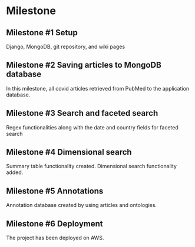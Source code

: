 
# Milestone 

## Milestone #1 Setup
Django, MongoDB, git repository, and wiki pages

## Milestone #2 Saving articles to MongoDB database
In this milestone, all covid articles retrieved from PubMed to the application database.

## Milestone #3 Search and faceted search
Regex functionalities along with the date and country fields for faceted search

## Milestone #4 Dimensional search
Summary table functionality created. Dimensional search functionality added.

## Milestone #5 Annotations
Annotation database created by using articles and ontologies.

## Milestone #6 Deployment
The project has been deployed on AWS.
